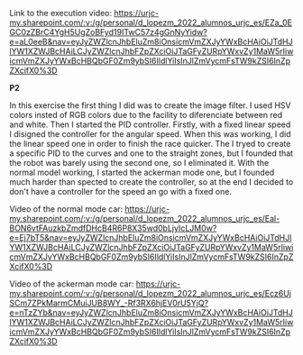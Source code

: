 Link to the execution video: https://urjc-my.sharepoint.com/:v:/g/personal/d_lopezm_2022_alumnos_urjc_es/EZa_0EGC0zZBrC4YgH5UgZoBFyd19ITwC57z4gGnNyYidw?e=aL0eeB&nav=eyJyZWZlcnJhbEluZm8iOnsicmVmZXJyYWxBcHAiOiJTdHJlYW1XZWJBcHAiLCJyZWZlcnJhbFZpZXciOiJTaGFyZURpYWxvZy1MaW5rIiwicmVmZXJyYWxBcHBQbGF0Zm9ybSI6IldlYiIsInJlZmVycmFsTW9kZSI6InZpZXcifX0%3D


**P2**


In this exercise the first thing I did was to create the image filter. I used HSV colors insted of RGB colors due to the facility to diferenciate between red and white.
Then I started the PID controller. Firstly, with a fixed linear speed I disigned the controller for the angular speed. When this was working, I did the linear speed one in order to finish the race quicker.
The I tryed to create a specific PID to the curves and one to the straight zones, but I founded that the robot was barely using the second one, so I eliminated it.
With the normal model working, I started the ackerman mode one, but I founded much harder than spected to create the controller, so at the end I decided to don't have a controller for the speed an go with a fixed one.

Video of the normal mode car: https://urjc-my.sharepoint.com/:v:/g/personal/d_lopezm_2022_alumnos_urjc_es/Eal-BON6vtFAuzkbZmdfDHcB4R6P8X35wd0bLjyIcLJM0w?e=Ej7bT5&nav=eyJyZWZlcnJhbEluZm8iOnsicmVmZXJyYWxBcHAiOiJTdHJlYW1XZWJBcHAiLCJyZWZlcnJhbFZpZXciOiJTaGFyZURpYWxvZy1MaW5rIiwicmVmZXJyYWxBcHBQbGF0Zm9ybSI6IldlYiIsInJlZmVycmFsTW9kZSI6InZpZXcifX0%3D

Video of the ackerman mode car: https://urjc-my.sharepoint.com/:v:/g/personal/d_lopezm_2022_alumnos_urjc_es/Ecz6UjSCm7ZPkMarmCMuiJUB8WY_-Rf3RX6hjEV0rU5YjQ?e=nTzZYb&nav=eyJyZWZlcnJhbEluZm8iOnsicmVmZXJyYWxBcHAiOiJTdHJlYW1XZWJBcHAiLCJyZWZlcnJhbFZpZXciOiJTaGFyZURpYWxvZy1MaW5rIiwicmVmZXJyYWxBcHBQbGF0Zm9ybSI6IldlYiIsInJlZmVycmFsTW9kZSI6InZpZXcifX0%3D
